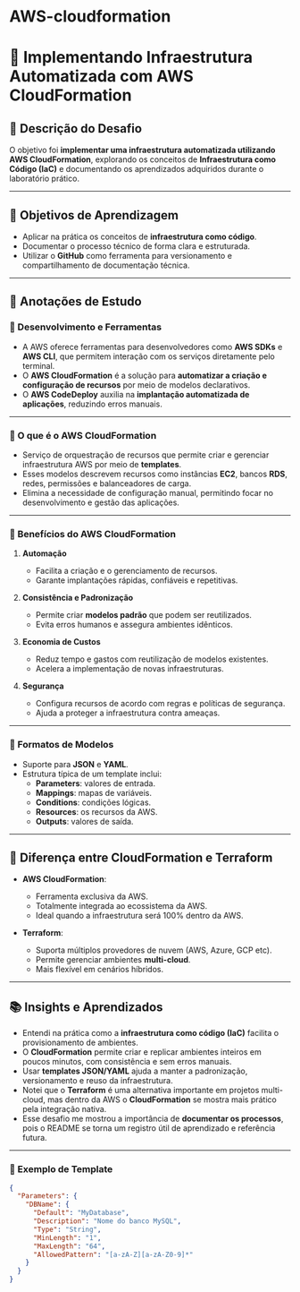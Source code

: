 # AWS-cloudformation
# 🚀 Implementando Infraestrutura Automatizada com AWS CloudFormation

## 📌 Descrição do Desafio

O objetivo foi **implementar uma infraestrutura automatizada utilizando AWS CloudFormation**, explorando os conceitos de **Infraestrutura como Código (IaC)** e documentando os aprendizados adquiridos durante o laboratório prático.

---

## 🎯 Objetivos de Aprendizagem
- Aplicar na prática os conceitos de **infraestrutura como código**.  
- Documentar o processo técnico de forma clara e estruturada.  
- Utilizar o **GitHub** como ferramenta para versionamento e compartilhamento de documentação técnica.  

---

## 📝 Anotações de Estudo

### 🔹 Desenvolvimento e Ferramentas
- A AWS oferece ferramentas para desenvolvedores como **AWS SDKs** e **AWS CLI**, que permitem interação com os serviços diretamente pelo terminal.  
- O **AWS CloudFormation** é a solução para **automatizar a criação e configuração de recursos** por meio de modelos declarativos.  
- O **AWS CodeDeploy** auxilia na **implantação automatizada de aplicações**, reduzindo erros manuais.

---

### 🔹 O que é o AWS CloudFormation
- Serviço de orquestração de recursos que permite criar e gerenciar infraestrutura AWS por meio de **templates**.  
- Esses modelos descrevem recursos como instâncias **EC2**, bancos **RDS**, redes, permissões e balanceadores de carga.  
- Elimina a necessidade de configuração manual, permitindo focar no desenvolvimento e gestão das aplicações.  

---

### 🔹 Benefícios do AWS CloudFormation
1. **Automação**  
   - Facilita a criação e o gerenciamento de recursos.  
   - Garante implantações rápidas, confiáveis e repetitivas.  

2. **Consistência e Padronização**  
   - Permite criar **modelos padrão** que podem ser reutilizados.  
   - Evita erros humanos e assegura ambientes idênticos.  

3. **Economia de Custos**  
   - Reduz tempo e gastos com reutilização de modelos existentes.  
   - Acelera a implementação de novas infraestruturas.  

4. **Segurança**  
   - Configura recursos de acordo com regras e políticas de segurança.  
   - Ajuda a proteger a infraestrutura contra ameaças.  

---

### 🔹 Formatos de Modelos
- Suporte para **JSON** e **YAML**.  
- Estrutura típica de um template inclui:  
  - **Parameters**: valores de entrada.  
  - **Mappings**: mapas de variáveis.  
  - **Conditions**: condições lógicas.  
  - **Resources**: os recursos da AWS.  
  - **Outputs**: valores de saída.  


---
## 🔹 Diferença entre CloudFormation e Terraform
- **AWS CloudFormation**:  
  - Ferramenta exclusiva da AWS.  
  - Totalmente integrada ao ecossistema da AWS.  
  - Ideal quando a infraestrutura será 100% dentro da AWS.  

- **Terraform**:  
  - Suporta múltiplos provedores de nuvem (AWS, Azure, GCP etc).  
  - Permite gerenciar ambientes **multi-cloud**.  
  - Mais flexível em cenários híbridos.

---
## 📚 Insights e Aprendizados
- Entendi na prática como a **infraestrutura como código (IaC)** facilita o provisionamento de ambientes.  
- O **CloudFormation** permite criar e replicar ambientes inteiros em poucos minutos, com consistência e sem erros manuais.  
- Usar **templates JSON/YAML** ajuda a manter a padronização, versionamento e reuso da infraestrutura.  
- Notei que o **Terraform** é uma alternativa importante em projetos multi-cloud, mas dentro da AWS o **CloudFormation** se mostra mais prático pela integração nativa.  
- Esse desafio me mostrou a importância de **documentar os processos**, pois o README se torna um registro útil de aprendizado e referência futura.  
---

### 🔹 Exemplo de Template
```json
{
  "Parameters": {
    "DBName": {
      "Default": "MyDatabase",
      "Description": "Nome do banco MySQL",
      "Type": "String",
      "MinLength": "1",
      "MaxLength": "64",
      "AllowedPattern": "[a-zA-Z][a-zA-Z0-9]*"
    }
  }
}
